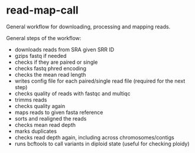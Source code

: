 # read-map-call
General workflow for downloading, processing and mapping reads.



General steps of the workflow:

- downloads reads from SRA given SRR ID
- gzips fastq if needed
- checks if they are paired or single
- checks fastq phred encoding
- checks the mean read length
- writes config file for each paired/single read file (required for the next step)
- checks quality of reads with fastqc and multiqc
- trimms reads
- checks quality again
- maps reads to given fasta reference
- sorts and realigned the reads
- checks mean read depth
- marks duplicates
- checks read depth again, including across chromosomes/contigs
- runs bcftools to call variants in diploid state (useful for checking ploidy)


